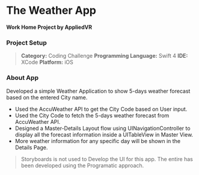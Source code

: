# The Weather App
**Work Home Project by AppliedVR**


### Project Setup
> **Category:** Coding Challenge
> **Programming Language:** Swift 4
> **IDE:** XCode
> **Platform:** iOS


### About App
Developed a simple Weather Application to show 5-days weather forecast based on
the entered City name.

* Used the AccuWeather API to get the City Code based on User input.
* Used the City Code to fetch the 5-days weather forecast from AccuWeather API.
* Designed a Master-Details Layout flow using UINavigationController to display all the forecast information inside a UITableView in Master View. 
* More weather information for any specific day will be shown in the Details Page.


> Storyboards is not used to Develop the UI for this app. The entire has been developed using the Programatic approach.
